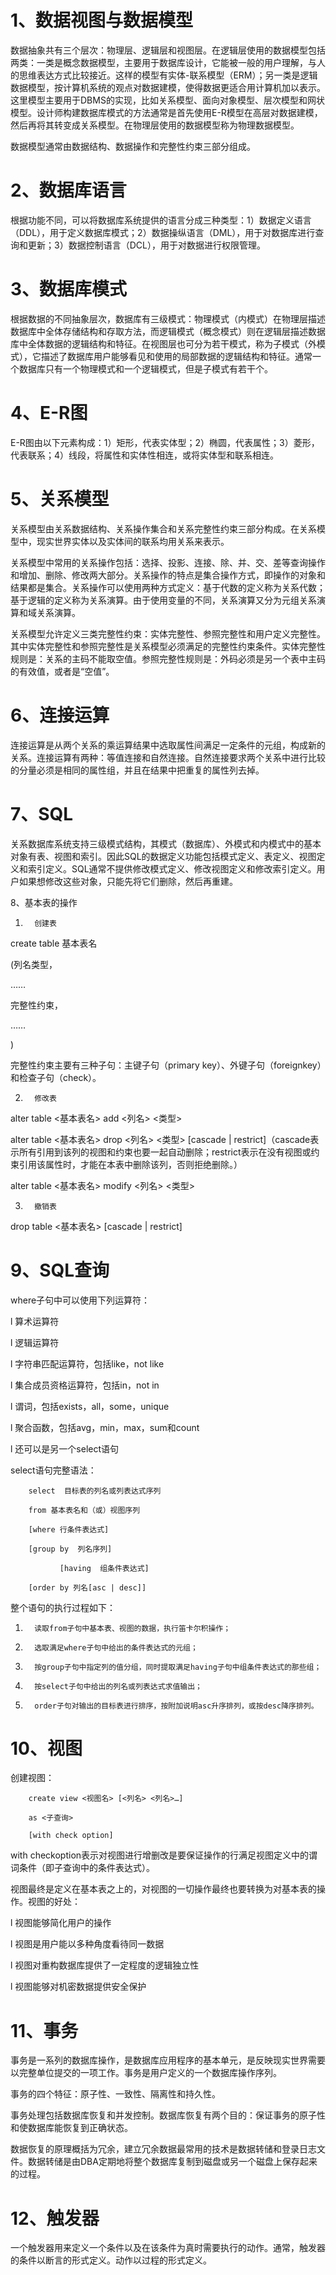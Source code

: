 # 1、数据视图与数据模型

数据抽象共有三个层次：物理层、逻辑层和视图层。在逻辑层使用的数据模型包括两类：一类是概念数据模型，主要用于数据库设计，它能被一般的用户理解，与人的思维表达方式比较接近。这样的模型有实体-联系模型（ERM）；另一类是逻辑数据模型，按计算机系统的观点对数据建模，使得数据更适合用计算机加以表示。这里模型主要用于DBMS的实现，比如关系模型、面向对象模型、层次模型和网状模型。设计师构建数据库模式的方法通常是首先使用E-R模型在高层对数据建模，然后再将其转变成关系模型。在物理层使用的数据模型称为物理数据模型。

数据模型通常由数据结构、数据操作和完整性约束三部分组成。

# 2、数据库语言

根据功能不同，可以将数据库系统提供的语言分成三种类型：1）数据定义语言（DDL），用于定义数据库模式；2）数据操纵语言（DML），用于对数据库进行查询和更新；3）数据控制语言（DCL），用于对数据进行权限管理。

# 3、数据库模式

根据数据的不同抽象层次，数据库有三级模式：物理模式（内模式）在物理层描述数据库中全体存储结构和存取方法，而逻辑模式（概念模式）则在逻辑层描述数据库中全体数据的逻辑结构和特征。在视图层也可分为若干模式，称为子模式（外模式），它描述了数据库用户能够看见和使用的局部数据的逻辑结构和特征。通常一个数据库只有一个物理模式和一个逻辑模式，但是子模式有若干个。

# 4、E-R图

E-R图由以下元素构成：1）矩形，代表实体型；2）椭圆，代表属性；3）菱形，代表联系；4）线段，将属性和实体性相连，或将实体型和联系相连。

# 5、关系模型

关系模型由关系数据结构、关系操作集合和关系完整性约束三部分构成。在关系模型中，现实世界实体以及实体间的联系均用关系来表示。

关系模型中常用的关系操作包括：选择、投影、连接、除、并、交、差等查询操作和增加、删除、修改两大部分。关系操作的特点是集合操作方式，即操作的对象和结果都是集合。关系操作可以使用两种方式定义：基于代数的定义称为关系代数；基于逻辑的定义称为关系演算。由于使用变量的不同，关系演算又分为元组关系演算和域关系演算。

关系模型允许定义三类完整性约束：实体完整性、参照完整性和用户定义完整性。其中实体完整性和参照完整性是关系模型必须满足的完整性约束条件。实体完整性规则是：关系的主码不能取空值。参照完整性规则是：外码必须是另一个表中主码的有效值，或者是“空值”。

# 6、连接运算

连接运算是从两个关系的乘运算结果中选取属性间满足一定条件的元组，构成新的关系。连接运算有两种：等值连接和自然连接。自然连接要求两个关系中进行比较的分量必须是相同的属性组，并且在结果中把重复的属性列去掉。

# 7、SQL

关系数据库系统支持三级模式结构，其模式（数据库）、外模式和内模式中的基本对象有表、视图和索引。因此SQL的数据定义功能包括模式定义、表定义、视图定义和索引定义。SQL通常不提供修改模式定义、修改视图定义和修改索引定义。用户如果想修改这些对象，只能先将它们删除，然后再重建。

8、基本表的操作

1)       创建表

create table 基本表名

(列名类型，

……

完整性约束，

……

)

完整性约束主要有三种子句：主键子句（primary key）、外键子句（foreignkey）和检查子句（check）。

2)       修改表

alter  table  <基本表名>  add  <列名>  <类型>

alter  table  <基本表名>  drop  <列名>  <类型>  [cascade | restrict]（cascade表示所有引用到该列的视图和约束也要一起自动删除；restrict表示在没有视图或约束引用该属性时，才能在本表中删除该列，否则拒绝删除。）

alter  table  <基本表名>  modify  <列名>  <类型>

3)       撤销表

drop  table  <基本表名>  [cascade | restrict]

# 9、SQL查询

where子句中可以使用下列运算符：

l  算术运算符

l  逻辑运算符

l  字符串匹配运算符，包括like，not like

l  集合成员资格运算符，包括in，not in

l  谓词，包括exists，all，some，unique

l  聚合函数，包括avg，min，max，sum和count

l  还可以是另一个select语句

select语句完整语法：

        select  目标表的列名或列表达式序列
    
        from 基本表名和（或）视图序列
    
        [where 行条件表达式]
    
        [group by  列名序列]
    
               [having  组条件表达式]
    
        [order by 列名[asc | desc]]

整个语句的执行过程如下：

1)       读取from子句中基本表、视图的数据，执行笛卡尔积操作；

2)       选取满足where子句中给出的条件表达式的元组；

3)       按group子句中指定列的值分组，同时提取满足having子句中组条件表达式的那些组；

4)       按select子句中给出的列名或列表达式求值输出；

5)       order子句对输出的目标表进行排序，按附加说明asc升序排列，或按desc降序排列。

# 10、视图

创建视图：

        create view <视图名> [<列名> <列名>…]
    
        as <子查询>
    
        [with check option]

with checkoption表示对视图进行增删改是要保证操作的行满足视图定义中的谓词条件（即子查询中的条件表达式）。

视图最终是定义在基本表之上的，对视图的一切操作最终也要转换为对基本表的操作。视图的好处：

l  视图能够简化用户的操作

l  视图是用户能以多种角度看待同一数据

l  视图对重构数据库提供了一定程度的逻辑独立性

l  视图能够对机密数据提供安全保护

# 11、事务

事务是一系列的数据库操作，是数据库应用程序的基本单元，是反映现实世界需要以完整单位提交的一项工作。事务是用户定义的一个数据库操作序列。

事务的四个特征：原子性、一致性、隔离性和持久性。

事务处理包括数据库恢复和并发控制。数据库恢复有两个目的：保证事务的原子性和使数据库能恢复到正确状态。

数据恢复的原理概括为冗余，建立冗余数据最常用的技术是数据转储和登录日志文件。数据转储是由DBA定期地将整个数据库复制到磁盘或另一个磁盘上保存起来的过程。

# 12、触发器

一个触发器用来定义一个条件以及在该条件为真时需要执行的动作。通常，触发器的条件以断言的形式定义。动作以过程的形式定义。
